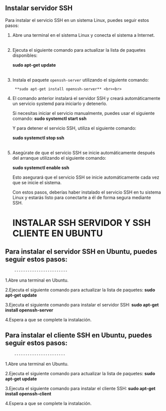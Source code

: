## Instalar servidor SSH

Para instalar el servicio SSH en un sistema Linux, puedes seguir estos pasos:

1. Abre una terminal en el sistema Linux y conecta el sistema a Internet.<br><br>

2. Ejecuta el siguiente comando para actualizar la lista de paquetes disponibles: 

   	**sudo apt-get update** <br><br>

3. Instala el paquete `openssh-server` utilizando el siguiente comando:

    	**sudo apt-get install openssh-server** <br><br>

4. El comando anterior instalará el servidor SSH y creará automáticamente un servicio systemd para iniciarlo y detenerlo. 


   Si necesitas iniciar el servicio manualmente, puedes usar el siguiente comando:
	   **sudo systemctl start ssh**


   Y para detener el servicio SSH, utiliza el siguiente comando:

   **sudo systemctl stop ssh** <br><br>


5. Asegúrate de que el servicio SSH se inicie automáticamente después del arranque utilizando el siguiente comando:

   **sudo systemctl enable ssh**


   Esto asegurará que el servicio SSH se inicie automáticamente cada vez que se inicie el sistema.

   Con estos pasos, deberías haber instalado el servicio SSH en tu sistema Linux y estarás listo para conectarte a él de forma segura mediante SSH.
   
   
   # INSTALAR SSH SERVIDOR Y SSH CLIENTE EN UBUNTU

## Para instalar el servidor SSH en Ubuntu, puedes seguir estos pasos:
        ------------------------

1.Abre una terminal en Ubuntu.

2.Ejecuta el siguiente comando para actualizar la lista de paquetes:
	**sudo apt-get update**

3.Ejecuta el siguiente comando para instalar el servidor SSH:
	**sudo apt-get install openssh-server**

4.Espera a que se complete la instalación.

## Para instalar el cliente SSH en Ubuntu, puedes seguir estos pasos:
        -----------------------

1.Abre una terminal en Ubuntu.

2.Ejecuta el siguiente comando para actualizar la lista de paquetes:
	**sudo apt-get update**

3.Ejecuta el siguiente comando para instalar el cliente SSH:
	**sudo apt-get install openssh-client**

4.Espera a que se complete la instalación.


